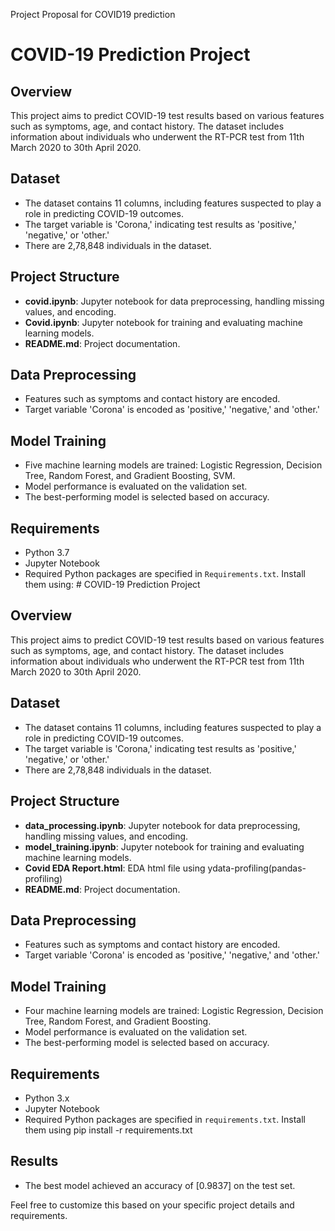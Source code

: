  Project Proposal for COVID19 prediction
# COVID-19 Prediction Project

## Overview
This project aims to predict COVID-19 test results based on various features such as symptoms, age, and contact history. The dataset includes information about individuals who underwent the RT-PCR test from 11th March 2020 to 30th April 2020.

## Dataset
- The dataset contains 11 columns, including features suspected to play a role in predicting COVID-19 outcomes.
- The target variable is 'Corona,' indicating test results as 'positive,' 'negative,' or 'other.'
- There are 2,78,848 individuals in the dataset.

## Project Structure
- **covid.ipynb**: Jupyter notebook for data preprocessing, handling missing values, and encoding.
- **Covid.ipynb**: Jupyter notebook for training and evaluating machine learning models.
- **README.md**: Project documentation.

## Data Preprocessing
- Features such as symptoms and contact history are encoded.
- Target variable 'Corona' is encoded as 'positive,' 'negative,' and 'other.'

## Model Training
- Five machine learning models are trained: Logistic Regression, Decision Tree, Random Forest, and Gradient Boosting, SVM.
- Model performance is evaluated on the validation set.
- The best-performing model is selected based on accuracy.

## Requirements
- Python 3.7
- Jupyter Notebook
- Required Python packages are specified in `Requirements.txt`. Install them using: # COVID-19 Prediction Project

## Overview
This project aims to predict COVID-19 test results based on various features such as symptoms, age, and contact history. The dataset includes information about individuals who underwent the RT-PCR test from 11th March 2020 to 30th April 2020.

## Dataset
- The dataset contains 11 columns, including features suspected to play a role in predicting COVID-19 outcomes.
- The target variable is 'Corona,' indicating test results as 'positive,' 'negative,' or 'other.'
- There are 2,78,848 individuals in the dataset.

## Project Structure
- **data_processing.ipynb**: Jupyter notebook for data preprocessing, handling missing values, and encoding.
- **model_training.ipynb**: Jupyter notebook for training and evaluating machine learning models.
- **Covid EDA Report.html**: EDA html file using ydata-profiling(pandas-profiling)
- **README.md**: Project documentation.

## Data Preprocessing
- Features such as symptoms and contact history are encoded.
- Target variable 'Corona' is encoded as 'positive,' 'negative,' and 'other.'

## Model Training
- Four machine learning models are trained: Logistic Regression, Decision Tree, Random Forest, and Gradient Boosting.
- Model performance is evaluated on the validation set.
- The best-performing model is selected based on accuracy.

## Requirements
- Python 3.x
- Jupyter Notebook
- Required Python packages are specified in `requirements.txt`. Install them using pip install -r requirements.txt


## Results
- The best model achieved an accuracy of [0.9837] on the test set.


Feel free to customize this based on your specific project details and requirements.

